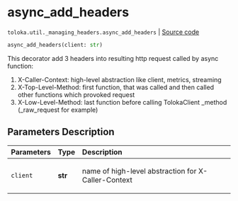 # async_add_headers
`toloka.util._managing_headers.async_add_headers` | [Source code](https://github.com/Toloka/toloka-kit/blob/v0.1.24/src/util/_managing_headers.py#L61)

```python
async_add_headers(client: str)
```

This decorator add 3 headers into resulting http request called by async function:


1) X-Caller-Context: high-level abstraction like client, metrics, streaming
2) X-Top-Level-Method: first function, that was called and then called other functions which provoked request
3) X-Low-Level-Method: last function before calling TolokaClient _method (_raw_request for example)

## Parameters Description

| Parameters | Type | Description |
| :----------| :----| :-----------|
`client`|**str**|<p>name of high-level abstraction for X-Caller-Context</p>
